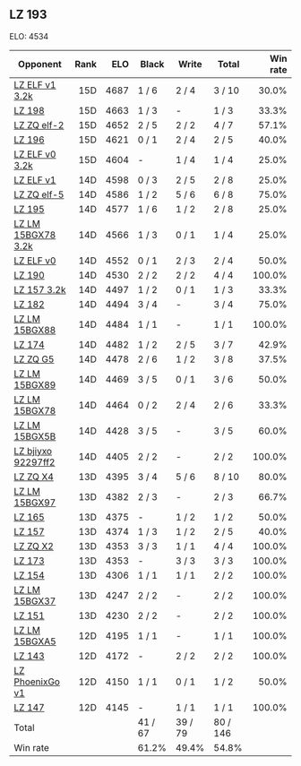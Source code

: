 ## LZ 193 ##

ELO: 4534

Opponent | Rank | ELO | Black | Write | Total | Win rate
---------|-----:|----:|-------|-------|-------|-------:
[LZ ELF v1 3.2k](LZ%20ELF%20v1%203.2k.md) | 15D | 4687 | 1 / 6 | 2 / 4 | 3 / 10 | 30.0%
[LZ 198](LZ%20198.md) | 15D | 4663 | 1 / 3 | - | 1 / 3 | 33.3%
[LZ ZQ elf-2](LZ%20ZQ%20elf-2.md) | 15D | 4652 | 2 / 5 | 2 / 2 | 4 / 7 | 57.1%
[LZ 196](LZ%20196.md) | 15D | 4621 | 0 / 1 | 2 / 4 | 2 / 5 | 40.0%
[LZ ELF v0 3.2k](LZ%20ELF%20v0%203.2k.md) | 15D | 4604 | - | 1 / 4 | 1 / 4 | 25.0%
[LZ ELF v1](LZ%20ELF%20v1.md) | 14D | 4598 | 0 / 3 | 2 / 5 | 2 / 8 | 25.0%
[LZ ZQ elf-5](LZ%20ZQ%20elf-5.md) | 14D | 4586 | 1 / 2 | 5 / 6 | 6 / 8 | 75.0%
[LZ 195](LZ%20195.md) | 14D | 4577 | 1 / 6 | 1 / 2 | 2 / 8 | 25.0%
[LZ LM 15BGX78 3.2k](LZ%20LM%2015BGX78%203.2k.md) | 14D | 4566 | 1 / 3 | 0 / 1 | 1 / 4 | 25.0%
[LZ ELF v0](LZ%20ELF%20v0.md) | 14D | 4552 | 0 / 1 | 2 / 3 | 2 / 4 | 50.0%
[LZ 190](LZ%20190.md) | 14D | 4530 | 2 / 2 | 2 / 2 | 4 / 4 | 100.0%
[LZ 157 3.2k](LZ%20157%203.2k.md) | 14D | 4497 | 1 / 2 | 0 / 1 | 1 / 3 | 33.3%
[LZ 182](LZ%20182.md) | 14D | 4494 | 3 / 4 | - | 3 / 4 | 75.0%
[LZ LM 15BGX88](LZ%20LM%2015BGX88.md) | 14D | 4484 | 1 / 1 | - | 1 / 1 | 100.0%
[LZ 174](LZ%20174.md) | 14D | 4482 | 1 / 2 | 2 / 5 | 3 / 7 | 42.9%
[LZ ZQ G5](LZ%20ZQ%20G5.md) | 14D | 4478 | 2 / 6 | 1 / 2 | 3 / 8 | 37.5%
[LZ LM 15BGX89](LZ%20LM%2015BGX89.md) | 14D | 4469 | 3 / 5 | 0 / 1 | 3 / 6 | 50.0%
[LZ LM 15BGX78](LZ%20LM%2015BGX78.md) | 14D | 4464 | 0 / 2 | 2 / 4 | 2 / 6 | 33.3%
[LZ LM 15BGX5B](LZ%20LM%2015BGX5B.md) | 14D | 4428 | 3 / 5 | - | 3 / 5 | 60.0%
[LZ bjiyxo 92297ff2](LZ%20bjiyxo%2092297ff2.md) | 14D | 4405 | 2 / 2 | - | 2 / 2 | 100.0%
[LZ ZQ X4](LZ%20ZQ%20X4.md) | 13D | 4395 | 3 / 4 | 5 / 6 | 8 / 10 | 80.0%
[LZ LM 15BGX97](LZ%20LM%2015BGX97.md) | 13D | 4382 | 2 / 3 | - | 2 / 3 | 66.7%
[LZ 165](LZ%20165.md) | 13D | 4375 | - | 1 / 2 | 1 / 2 | 50.0%
[LZ 157](LZ%20157.md) | 13D | 4374 | 1 / 3 | 1 / 2 | 2 / 5 | 40.0%
[LZ ZQ X2](LZ%20ZQ%20X2.md) | 13D | 4353 | 3 / 3 | 1 / 1 | 4 / 4 | 100.0%
[LZ 173](LZ%20173.md) | 13D | 4353 | - | 3 / 3 | 3 / 3 | 100.0%
[LZ 154](LZ%20154.md) | 13D | 4306 | 1 / 1 | 1 / 1 | 2 / 2 | 100.0%
[LZ LM 15BGX37](LZ%20LM%2015BGX37.md) | 13D | 4247 | 2 / 2 | - | 2 / 2 | 100.0%
[LZ 151](LZ%20151.md) | 13D | 4230 | 2 / 2 | - | 2 / 2 | 100.0%
[LZ LM 15BGXA5](LZ%20LM%2015BGXA5.md) | 12D | 4195 | 1 / 1 | - | 1 / 1 | 100.0%
[LZ 143](LZ%20143.md) | 12D | 4172 | - | 2 / 2 | 2 / 2 | 100.0%
[LZ PhoenixGo v1](LZ%20PhoenixGo%20v1.md) | 12D | 4150 | 1 / 1 | 0 / 1 | 1 / 2 | 50.0%
[LZ 147](LZ%20147.md) | 12D | 4145 | - | 1 / 1 | 1 / 1 | 100.0%
Total | | | 41 / 67 | 39 / 79 | 80 / 146 | 
Win rate| | | 61.2% | 49.4% | 54.8% | 

